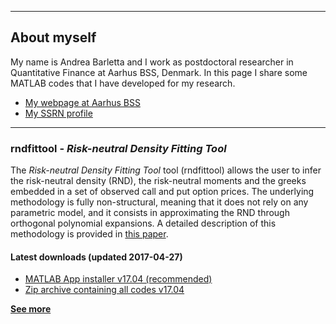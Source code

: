 ***
## About myself
My name is Andrea Barletta and I work as postdoctoral researcher in Quantitative Finance at Aarhus BSS, Denmark. 
In this page I share some MATLAB codes that I have developed for my research.

- [My webpage at Aarhus BSS](http://pure.au.dk/portal/en/persons/id(e161f76b-35b6-4903-b768-e8b172cbede5).html)
- [My SSRN profile](https://papers.ssrn.com/sol3/cf_dev/AbsByAuth.cfm?per_id=2059845)

***
### <b>rndfittool</b> - _Risk-neutral Density Fitting Tool_
The _Risk-neutral Density Fitting Tool_ tool (rndfittool) allows the user to infer the risk-neutral density (RND), the risk-neutral moments and the greeks embedded in a set of observed call and put option prices. The underlying  methodology is fully non-structural, meaning that it does not rely on any parametric model, and it consists in approximating the RND through orthogonal polynomial expansions. A detailed description of this methodology is provided in <a href="https://papers.ssrn.com/sol3/papers.cfm?abstract_id=2943964">this paper</a>.

#### Latest downloads (updated 2017-04-27)
- [MATLAB App installer v17.04 (recommended)](https://github.com/abarletta/rndfittool/releases/download/v17.04/RND.Fitting.Tool.mlappinstall)
- [Zip archive containing all codes v17.04](https://github.com/abarletta/rndfittool/releases/download/v17.04/RND.Fitting.Tool.zip)

<b> [See more](https://abarletta.github.io/rndfittool/) </b>
